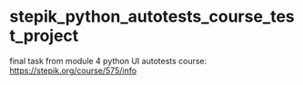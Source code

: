 # stepik_python_autotests_course_test_project
final task from module 4
python UI autotests course: https://stepik.org/course/575/info
